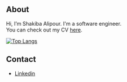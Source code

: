 ## About
Hi, I’m Shakiba Alipour. I'm a software engineer.<br />
You can check out my CV [here](https://shakiba.dev).

[![Top Langs](https://github-readme-stats.vercel.app/api/top-langs/?username=Shakiba-Alipour&langs_count=10&layout=compact&hide=Makefile)](https://github.com/anuraghazra/github-readme-stats)

## Contact
- [Linkedin](https://www.linkedin.com/in/shakiba-alipour)


